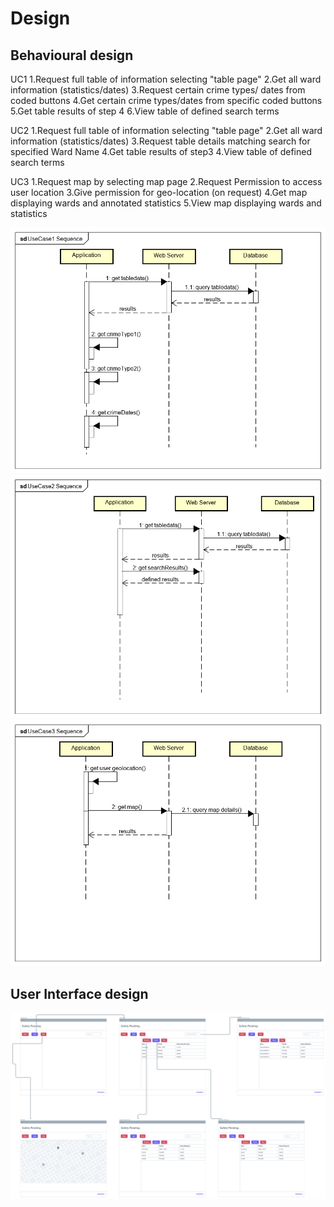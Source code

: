 # Design

## Behavioural design
UC1
1.Request full table of information selecting "table page"
2.Get all ward information (statistics/dates)
3.Request certain crime types/ dates from coded buttons
4.Get certain crime types/dates from specific coded buttons
5.Get table results of step 4
6.View table of defined search terms

UC2
1.Request full table of information selecting "table page"
2.Get all ward information (statistics/dates)
3.Request table details matching search for specified Ward Name
4.Get table results of step3
4.View table of defined search terms

UC3
1.Request map by selecting map page
2.Request Permission to access user location
3.Give permission for geo-location (on request)
4.Get map displaying wards and annotated statistics
5.View map displaying wards and statistics

![Sequence Diagram - Use Case 1](images/UseCase1Sequence.png)
![Sequence Diagram - Use Case 2](images/UseCase2Sequence.png)
![Sequence Diagram - Use Case 3](images/UseCase3Sequence.png)

## User Interface design


![Wireframe - Encompassing all 3 use cases](images/wireframe.png)
